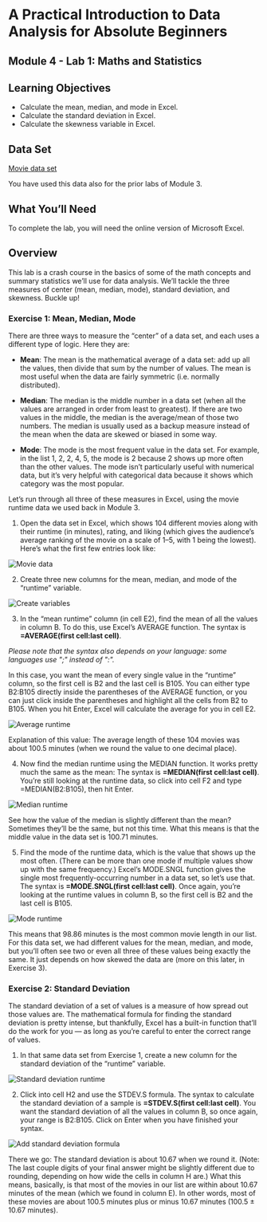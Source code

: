 # A Practical Introduction to Data Analysis for Absolute Beginners

## Module 4 - Lab 1: Maths and Statistics

## Learning Objectives

* Calculate the mean, median, and mode in Excel.
* Calculate the standard deviation in Excel.
* Calculate the skewness variable in Excel.

## Data Set

[Movie data set](Module%203%20Lab%20Data%20Structures%20-%20movie%20data.xlsx)

You have used this data also for the prior labs of Module 3.

## What You’ll Need

To complete the lab, you will need the online version of Microsoft Excel.

## Overview

This lab is a crash course in the basics of some of the math concepts and summary statistics we’ll use for data analysis. We’ll tackle the three measures of center (mean, median, mode), standard deviation, and skewness. Buckle up!

### Exercise 1: Mean, Median, Mode

There are three ways to measure the “center” of a data set, and each uses a different type of logic. Here they are:

* **Mean**: The mean is the mathematical average of a data set: add up all the values, then divide that sum by the number of values. The mean is most useful when the data are fairly symmetric (i.e. normally distributed).

* **Median**: The median is the middle number in a data set (when all the values are arranged in order from least to greatest). If there are two values in the middle, the median is the average/mean of those two numbers. The median is usually used as a backup measure instead of the mean when the data are skewed or biased in some way.

* **Mode**: The mode is the most frequent value in the data set. For example, in the list 1, 2, 2, 4, 5, the mode is 2 because 2 shows up more often than the other values. The mode isn’t particularly useful with numerical data, but it’s very helpful with categorical data because it shows which category was the most popular.

Let’s run through all three of these measures in Excel, using the movie runtime data we used back in Module 3.

1. Open the data set in Excel, which shows 104 different movies along with their runtime (in minutes), rating, and liking (which gives the audience’s average ranking of the movie on a scale of 1–5, with 1 being the lowest). Here’s what the first few entries look like:

![Movie data](img/2020-07-07-12-50-44.png)

2. Create three new columns for the mean, median, and mode of the “runtime” variable.

![Create variables](img/2020-07-07-12-52-48.png)

3. In the “mean runtime” column (in cell E2), find the mean of all the values in column B. To do this, use Excel’s AVERAGE function. The syntax is **=AVERAGE(first cell:last cell)**.

*Please note that the syntax also depends on your language: some languages use ";" instead of ":".*

In this case, you want the mean of every single value in the “runtime” column, so the first cell is B2 and the last cell is B105. You can either type B2:B105 directly inside the parentheses of the AVERAGE function, or you can just click inside the parentheses and highlight all the cells from B2 to B105. When you hit Enter, Excel will calculate the average for you in cell E2.

![Average runtime](img/2020-07-07-14-38-56.png)

Explanation of this value: The average length of these 104 movies was about 100.5 minutes (when we round the value to one decimal place).

4. Now find the median runtime using the MEDIAN function. It works pretty much the same as the mean: The syntax is **=MEDIAN(first cell:last cell)**. You’re still looking at the runtime data, so click into cell F2 and type =MEDIAN(B2:B105), then hit Enter.

![Median runtime](img/2020-07-07-14-43-24.png)

See how the value of the median is slightly different than the mean? Sometimes they’ll be the same, but not this time. What this means is that the middle value in the data set is 100.71 minutes.

5. Find the mode of the runtime data, which is the value that shows up the most often. (There can be more than one mode if multiple values show up with the same frequency.) Excel’s
MODE.SNGL function gives the single most frequently-occurring number in a data set, so let’s use that. The syntax is **=MODE.SNGL(first cell:last cell)**. Once again, you’re looking at the runtime values in column B, so the first cell is B2 and the last cell is B105.

![Mode runtime](img/2020-07-07-14-45-46.png)

This means that 98.86 minutes is the most common movie length in our list. For this data set, we had different values for the mean, median, and mode, but you’ll often see two or even all three of these values being exactly the same. It just depends on how skewed the data are (more on this later, in Exercise 3).

### Exercise 2: Standard Deviation

The standard deviation of a set of values is a measure of how spread out those values are. The mathematical formula for finding the standard deviation is pretty intense, but thankfully, Excel has a built-in function that’ll do the work for you — as long as you’re careful to enter the correct range of
values.

1. In that same data set from Exercise 1, create a new column for the standard deviation of the “runtime” variable.

![Standard deviation runtime](img/2020-07-08-13-59-54.png)

2. Click into cell H2 and use the STDEV.S formula. The syntax to calculate the standard deviation of a sample is **=STDEV.S(first cell:last cell)**. You want the standard deviation of all the values in column B, so once again, your range is B2:B105. Click on Enter when you have finished your syntax.

![Add standard deviation formula](img/2020-07-08-14-03-57.png)

There we go: The standard deviation is about 10.67 when we round it. (Note: The last couple digits of your final answer might be slightly different due to rounding, depending on how wide the cells in column H are.)
What this means, basically, is that most of the movies in our list are within about 10.67 minutes of the mean (which we found in column E). In other words, most of these movies are about 100.5 minutes plus or minus 10.67 minutes (100.5 ± 10.67 minutes).



